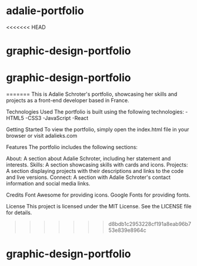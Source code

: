 # adalie-portfolio
<<<<<<< HEAD
# graphic-design-portfolio
# graphic-design-portfolio
=======
This is Adalie Schroter's portfolio, showcasing her skills and projects as a front-end developer based in France.

Technologies Used
The portfolio is built using the following technologies:
-HTML5
-CSS3
-JavaScript
-React

Getting Started
To view the portfolio, simply open the index.html file in your browser or visit adalieks.com

Features
The portfolio includes the following sections:

About: A section about Adalie Schroter, including her statement and interests.
Skills: A section showcasing skills with cards and icons.
Projects: A section displaying projects with their descriptions and links to the code and live versions.
Connect: A section with Adalie Schroter's contact information and social media links.

Credits
Font Awesome for providing icons.
Google Fonts for providing fonts.

License
This project is licensed under the MIT License. See the LICENSE file for details.
>>>>>>> d8bdb1c2953228cf191a8eab96b753e839e8964c
# graphic-design-portfolio
